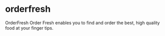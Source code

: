 # orderfresh
OrderFresh Order Fresh enables you to find and order the best, high quality food at your finger tips.
